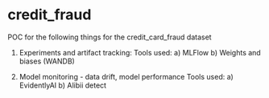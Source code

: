 # credit_fraud

POC for the following things for the credit_card_fraud dataset

1) Experiments and artifact tracking:
Tools used:
  a) MLFlow
  b) Weights and biases (WANDB)
 
2) Model monitoring - data drift, model performance
Tools used:
  a) EvidentlyAI
  b) Alibii detect
